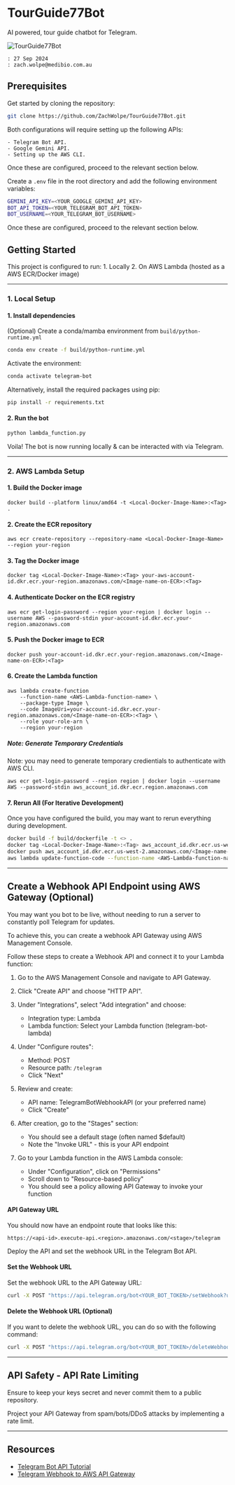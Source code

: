 # TourGuide77Bot

AI powered, tour guide chatbot for Telegram.

![TourGuide77Bot](https://github.com/ZachWolpe/TourGuide77Bot/blob/main/assets/architecture-dark.png)


```
: 27 Sep 2024
: zach.wolpe@medibio.com.au
```

## Prerequisites

Get started by cloning the repository:

```bash
git clone https://github.com/ZachWolpe/TourGuide77Bot.git
```

Both configurations will require setting up the following APIs:

    - Telegram Bot API.
    - Google Gemini API.
    - Setting up the AWS CLI.

Once these are configured, proceed to the relevant section below.

Create a `.env` file in the root directory and add the following environment variables:

```bash
GEMINI_API_KEY=<YOUR_GOOGLE_GEMINI_API_KEY>
BOT_API_TOKEN=<YOUR_TELEGRAM_BOT_API_TOKEN>
BOT_USERNAME=<YOUR_TELEGRAM_BOT_USERNAME>
```

Once these are configured, proceed to the relevant section below.


## Getting Started

This project is configured to run:
    1. Locally
    2. On AWS Lambda (hosted as a AWS ECR/Docker image)


-------------------------
### 1. Local Setup


####  1. Install dependencies

(Optional) Create a conda/mamba environment from `build/python-runtime.yml`

```bash
conda env create -f build/python-runtime.yml
```

Activate the environment:

```bash
conda activate telegram-bot
```

Alternatively, install the required packages using pip:

```bash
pip install -r requirements.txt
```

#### 2. Run the bot

```bash
python lambda_function.py
```

Voila! The bot is now running locally & can be interacted with via Telegram.

-------------------------
### 2. AWS Lambda Setup

#### 1. Build the Docker image

```
docker build --platform linux/amd64 -t <Local-Docker-Image-Name>:<Tag> .
```


#### 2. Create the ECR repository

```
aws ecr create-repository --repository-name <Local-Docker-Image-Name> --region your-region
```


#### 3. Tag the Docker image

```
docker tag <Local-Docker-Image-Name>:<Tag> your-aws-account-id.dkr.ecr.your-region.amazonaws.com/<Image-name-on-ECR>:<Tag>
```

#### 4. Authenticate Docker on the ECR registry
```
aws ecr get-login-password --region your-region | docker login --username AWS --password-stdin your-account-id.dkr.ecr.your-region.amazonaws.com
```


#### 5. Push the Docker image to ECR

```
docker push your-account-id.dkr.ecr.your-region.amazonaws.com/<Image-name-on-ECR>:<Tag>
```


#### 6. Create the Lambda function

```
aws lambda create-function 
    --function-name <AWS-Lambda-function-name> \
    --package-type Image \
    --code ImageUri=your-account-id.dkr.ecr.your-region.amazonaws.com/<Image-name-on-ECR>:<Tag> \
    --role your-role-arn \
    --region your-region
```



##### Note: Generate Temporary Credentials

Note: you may need to generate temporary credientials to authenticate with AWS CLI.

```
aws ecr get-login-password --region region | docker login --username AWS --password-stdin aws_account_id.dkr.ecr.region.amazonaws.com
```


#### 7. Rerun All (For Iterative Development)

Once you have configured the build, you may want to rerun everything during development.

```bash
docker build -f build/dockerfile -t <> .
docker tag <Local-Docker-Image-Name>:<Tag> aws_account_id.dkr.ecr.us-west-2.amazonaws.com/<Image-name-on-ECR>:<Tag>
docker push aws_account_id.dkr.ecr.us-west-2.amazonaws.com/<Image-name-on-ECR>:<Tag>
aws lambda update-function-code --function-name <AWS-Lambda-function-name> --image-uri aws_account_id.dkr.ecr.us-west-2.amazonaws.com/<Image-name-on-ECR>:<Tag> --region your-region
```

----
## Create a Webhook API Endpoint using AWS Gateway (Optional)

You may want you bot to be live, without needing to run a server to constantly poll Telegram for updates.

To achieve this, you can create a webhook API Gateway using AWS Management Console.



Follow these steps to create a Webhook API and connect it to your Lambda function:

1. Go to the AWS Management Console and navigate to API Gateway.

2. Click "Create API" and choose "HTTP API".

3. Under "Integrations", select "Add integration" and choose:
   - Integration type: Lambda
   - Lambda function: Select your Lambda function (telegram-bot-lambda)

4. Under "Configure routes":
   - Method: POST
   - Resource path: `/telegram`
   - Click "Next"

5. Review and create:
   - API name: TelegramBotWebhookAPI (or your preferred name)
   - Click "Create"

6. After creation, go to the "Stages" section:
   - You should see a default stage (often named $default)
   - Note the "Invoke URL" - this is your API endpoint

7. Go to your Lambda function in the AWS Lambda console:
   - Under "Configuration", click on "Permissions"
   - Scroll down to "Resource-based policy"
   - You should see a policy allowing API Gateway to invoke your function

#### API Gateway URL

You should now have an endpoint route that looks like this:

```
https://<api-id>.execute-api.<region>.amazonaws.com/<stage>/telegram
```

Deploy the API and set the webhook URL in the Telegram Bot API.

#### Set the Webhook URL

Set the webhook URL to the API Gateway URL:

```bash
curl -X POST "https://api.telegram.org/bot<YOUR_BOT_TOKEN>/setWebhook?url=https://<api-id>.execute-api.<region>.amazonaws.com/<stage>/telegram"
```

#### Delete the Webhook URL (Optional)

If you want to delete the webhook URL, you can do so with the following command:

```bash
curl -X POST "https://api.telegram.org/bot<YOUR_BOT_TOKEN>/deleteWebhook"
```

----
## API Safety - API Rate Limiting

Ensure to keep your keys secret and never commit them to a public repository.

Project your API Gateway from spam/bots/DDoS attacks by implementing a rate limit.



----------
## Resources

- [Telegram Bot API Tutorial](https://www.youtube.com/watch?v=vZtm1wuA2yc)
- [Telegram Webhook to AWS API Gateway](https://www.youtube.com/watch?v=oYMgw4M4cD0&t=885s)
